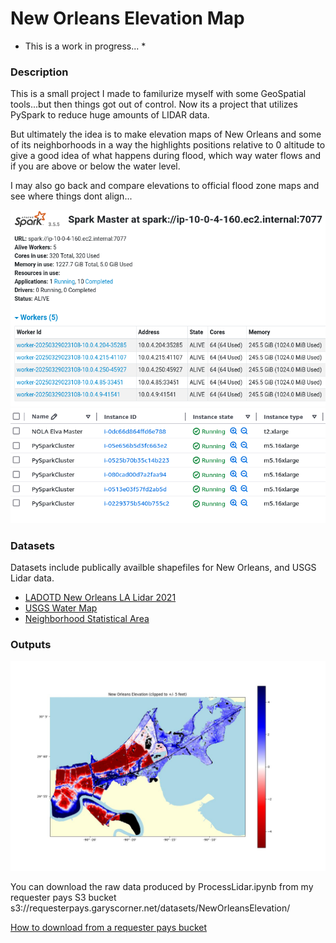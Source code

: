 # New Orleans Elevation Map

* This is a work in progress... *

### Description

This is a small project I made to familurize myself with some GeoSpatial tools...but then things got out of control.  Now its a project that utilizes PySpark to reduce huge amounts of LIDAR data.  

But ultimately the idea is to make elevation maps of New Orleans and some of its neighborhoods in a way the highlights positions relative to 0 altitude to give a good idea of what happens during flood, which way water flows and if you are above or below the water level.

I may also go back and compare elevations to official flood zone maps and see where things dont align...

![Spark Cluster](SparkMaster_Cluster.png)
![AWS Spark Cluster](AWS_EC2_Cluster.png)


### Datasets

Datasets include publically availble shapefiles for New Orleans, and USGS Lidar data.

* [LADOTD New Orleans LA Lidar 2021](https://rockyweb.usgs.gov/vdelivery/Datasets/Staged/Elevation/metadata/LA_2021GreaterNewOrleans_C22/LA_2021GNO_1_C22/reports/LADOTD_New_Orleans_Lidar_LidarMappingReport.pdf)
* [USGS Water Map](https://pubs.usgs.gov/of/1998/of98-805/lpdata/arcview/water.zip)
* [Neighborhood Statistical Area](https://data.nola.gov/dataset/Neighborhood-Statistical-Area/exvn-jeh2/about_data)

### Outputs

![New Orleans 100m Elevation Map](output/NewOrleans100m.jpg)

You can download the raw data produced by ProcessLidar.ipynb from my requester pays S3 bucket s3://requesterpays.garyscorner.net/datasets/NewOrleansElevation/

[How to download from a requester pays bucket](https://docs.aws.amazon.com/AmazonS3/latest/userguide/ObjectsinRequesterPaysBuckets.html)
